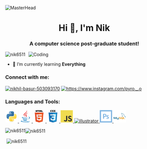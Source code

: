 ![MasterHead](https://media1.giphy.com/headers/GitHub/w8ZJLtJbmuph.gif)
<h1 align="center">Hi 👋, I'm Nik</h1>
<h3 align="center">A computer science post-graduate student!</h3>
<img align="right" alt="Coding"  width="430" src="https://raw.githubusercontent.com/punitkmryh/punitkmryh/master/Developer.gif">

<p align="left"> <img src="https://komarev.com/ghpvc/?username=nik6511&label=Profile%20views&color=0e75b6&style=flat" alt="nik6511" /> </p>


- 🌱 I’m currently learning **Everything**

<h3 align="left">Connect with me:</h3>
<p align="left">
<a href="https://linkedin.com/in/nikhil-basur-503093170" target="blank"><img align="center" src="https://raw.githubusercontent.com/rahuldkjain/github-profile-readme-generator/master/src/images/icons/Social/linked-in-alt.svg" alt="nikhil-basur-503093170" height="30" width="40" /></a>
<a href="https://instagram.com/https://www.instagram.com/pyro._.o" target="blank"><img align="center" src="https://raw.githubusercontent.com/rahuldkjain/github-profile-readme-generator/master/src/images/icons/Social/instagram.svg" alt="https://www.instagram.com/pyro._.o" height="30" width="40" /></a>
</p>

<h3 align="left">Languages and Tools:</h3>
<p align="left">
  <a href="https://www.python.org" target="_blank" rel="noreferrer"> <img src="https://raw.githubusercontent.com/devicons/devicon/master/icons/python/python-original.svg" alt="python" width="40" height="40"/> </a>
  <a href="https://www.java.com" target="_blank" rel="noreferrer"> <img src="https://raw.githubusercontent.com/devicons/devicon/master/icons/java/java-original.svg" alt="java" width="40" height="40"/> </a> 
  <a href="https://www.w3.org/html/" target="_blank" rel="noreferrer"> <img src="https://raw.githubusercontent.com/devicons/devicon/master/icons/html5/html5-original-wordmark.svg" alt="html5" width="40" height="40"/> </a> 
  <a href="https://www.w3schools.com/css/" target="_blank" rel="noreferrer"> <img src="https://raw.githubusercontent.com/devicons/devicon/master/icons/css3/css3-original-wordmark.svg" alt="css3" width="40" height="40"/> </a>
  <a href="https://developer.mozilla.org/en-US/docs/Web/JavaScript" target="_blank" rel="noreferrer"> <img src="https://raw.githubusercontent.com/devicons/devicon/master/icons/javascript/javascript-original.svg" alt="javascript" width="40" height="40"/> </a> 
  <a href="https://www.adobe.com/in/products/illustrator.html" target="_blank" rel="noreferrer"> <img src="https://www.vectorlogo.zone/logos/adobe_illustrator/adobe_illustrator-icon.svg" alt="illustrator" width="40" height="40"/> </a> 
    <a href="https://www.photoshop.com/en" target="_blank" rel="noreferrer"> <img src="https://raw.githubusercontent.com/devicons/devicon/master/icons/photoshop/photoshop-line.svg" alt="photoshop" width="40" height="40"/> </a>
  <a href="https://www.mysql.com/" target="_blank" rel="noreferrer"> <img src="https://raw.githubusercontent.com/devicons/devicon/master/icons/mysql/mysql-original-wordmark.svg" alt="mysql" width="40" height="40"/> </a> 
 
   </p>


<p><img align="left" src="https://github-readme-stats.vercel.app/api/top-langs?username=nik6511&show_icons=true&locale=en&layout=compact" alt="nik6511" /></p>  

<p><img align="center" src="https://github-readme-streak-stats.herokuapp.com/?user=nik6511&" alt="nik6511" /></p>

<p>&nbsp;<img align="center" src="https://github-readme-stats.vercel.app/api?username=nik6511&show_icons=true&locale=en" alt="nik6511" /></p>




